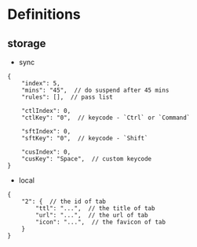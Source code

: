 Definitions
======================

## storage

- sync

```json5
{
    "index": 5,
    "mins": "45",  // do suspend after 45 mins
    "rules": [],  // pass list
    
    "ctlIndex": 0,
    "ctlKey": "0",  // keycode - `Ctrl` or `Command`
    
    "sftIndex": 0,
    "sftKey": "0",  // keycode - `Shift`
    
    "cusIndex": 0,
    "cusKey": "Space",  // custom keycode  
}
```

- local

```json5
{
    "2": {  // the id of tab
        "ttl": "...",  // the title of tab
        "url": "...",  // the url of tab
        "icon": "...",  // the favicon of tab
    }
}
```
